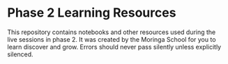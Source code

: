 # Phase 2 Learning Resources

This repository contains notebooks and other resources used during the live sessions in phase 2. It was created by the Moringa School for you to learn discover and grow. Errors should never pass silently unless explicitly silenced.
